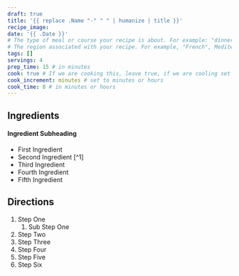 ```yaml
---
draft: true
title: '{{ replace .Name "-" " " | humanize | title }}'
recipe_image:
date: '{{ .Date }}'
# The type of meal or course your recipe is about. For example: "dinner", "entree", or "dessert".
# The region associated with your recipe. For example, "French", Mediterranean", or "American".
tags: []
servings: 4
prep_time: 15 # in minutes
cook: true # If we are cooking this, leave true, if we are cooling set to false
cook_increment: minutes # set to minutes or hours
cook_time: 8 # in minutes or hours
---
```


## Ingredients

#### Ingredient Subheading

- First Ingredient
- Second Ingredient [^1]
- Third Ingredient
- Fourth Ingredient
- Fifth Ingredient

## Directions

1. Step One
   1. Sub Step One
1. Step Two
1. Step Three
1. Step Four
1. Step Five
1. Step Six
